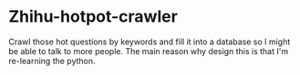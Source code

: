 # Zhihu-hotpot-crawler
Crawl those hot questions by keywords and fill it into a database so I might be able to talk to more people. The main reason why design this is that I'm re-learning the python.
